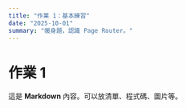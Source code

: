 ```yaml
---
title: "作業 1：基本練習"
date: "2025-10-01"
summary: "暖身題，認識 Page Router。"
---
```


# 作業 1

這是 **Markdown** 內容。可以放清單、程式碼、圖片等。